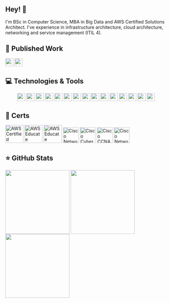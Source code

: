 ## Hey! 👋

I'm BSc in Computer Science, MBA in Big Data and AWS Certified Solutions Architect. I've experience in infrastructure architecture, cloud architecture, networking and service management (ITIL 4).

## 📄 Published Work
<p align="left">
<a href="https://www.scopus.com/authid/detail.uri?authorId=55915654200" target="_blank"><img src="https://img.shields.io/badge/Scopus-orange.svg?&style=for-the-badge&logo=scopus&logoColor=white" height="25"></a>
<a href="http://www.webofscience.com/wos/author/record/F-5354-2014" target="_blank"><img src="https://img.shields.io/badge/Web of Science-gray.svg?&style=for-the-badge" height="25"></a>
</p>


## 💻 Technologies & Tools
<p align="center">
<img src="https://img.shields.io/badge/Python%20-%23007ACC.svg?&style=for-the-badge&logo=python&logoColor=white" height="25"/>
<img src="https://img.shields.io/badge/javascript-%23F7DF1E.svg?&style=for-the-badge&logo=javascript&logoColor=black" height="25"/>
<img src="https://img.shields.io/badge/typescript%20-%23007ACC.svg?&style=for-the-badge&logo=typescript&logoColor=white" height="25"/>
<img src="https://img.shields.io/badge/node.js%20-%2343853D.svg?&style=for-the-badge&logo=node.js&logoColor=white" height="25"/>
<img src="https://img.shields.io/badge/express.js%20-%23404d59.svg?&style=for-the-badge" height="25"/>
<img src="https://img.shields.io/badge/vuejs%20-%2335495e.svg?&style=for-the-badge&logo=vue.js&logoColor=%234FC08D" height="25"/>
<img src="https://img.shields.io/badge/react%20-%2320232a.svg?&style=for-the-badge&logo=react&logoColor=%2361DAFB" height="25"/>
<img src="https://img.shields.io/badge/bootstrap%20-%23563D7C.svg?&style=for-the-badge&logo=bootstrap&logoColor=white" height="25"/>
<img src="https://img.shields.io/badge/postgres-%23316192.svg?&style=for-the-badge&logo=postgresql&logoColor=white" height="25"/>
<img src="https://img.shields.io/badge/-npm-CB3837?style=flat-square&logo=npm" height="25"/>
<img src="https://img.shields.io/badge/-GitHub-181717?style=flat-square&logo=github" height="25"/>
<img src="https://img.shields.io/badge/pfSense-darkblue?logo=pfsense&logoColor=white&style=for-the-badge" height="25"/>
<img src="https://img.shields.io/badge/VMware-%23F7DF1E?logo=vmware&logoColor=black&style=for-the-badge" height="25"/>
<img src="https://img.shields.io/badge/AWS-%23F7DF1E?logo=amazonaws&logoColor=black&style=for-the-badge" height="25"/>
<img src="https://img.shields.io/badge/Vercel-black?logo=vercel&logoColor=white&style=for-the-badge" height="25"/>
</p>

## 🧩 Certs

<a href="https://www.credly.com/badges/83b602ca-7c95-4669-8dfe-9e8eeb8b7d3c/public_url" target="_blank"><img src="https://images.credly.com/size/110x110/images/0e284c3f-5164-4b21-8660-0d84737941bc/image.png" title="AWS Certified Solutions Architect" style="width:4em"></a> 
<a href="https://www.credly.com/badges/38905f45-0455-4866-9479-dc41209d00ca/public_url" target="_blank"><img src="https://images.credly.com/size/340x340/images/f5095707-7683-4886-940c-3e8e4a2085ca/blob" title="AWS Educate Getting Started with Networking" style="width:4em"></a> 
<a href="https://www.credly.com/badges/212c2ac1-d1f2-405b-a9c6-80f9efc72b39/public_url" target="_blank"><img src="https://images.credly.com/size/110x110/images/9358115e-ead7-47c2-91e2-165b6a650a1b/image.png" title="AWS Educate Getting Started with Compute" style="width:4em"></a>
<a href="https://www.credly.com/badges/e04eda0d-7c0a-411a-8959-66d58385bcb3/public_url" target="_blank"><img src="https://images.credly.com/size/110x110/images/f7387386-553c-4be5-b3f3-077f78152f31/Network_Security.png" title="Cisco Network Security" style="width:3.5em"></a> 
<a href="https://www.credly.com/badges/00c0eae1-7fe7-4046-96fe-0bcc4b2c2c86/public_url" target="_blank"><img src="https://images.credly.com/size/110x110/images/054913b2-e271-49a2-a1a4-9bf1c1f9a404/CyberEssentials.png" title="Cisco Cybersecurity Essentials" style="width:3.5em"></a>
<a href="https://www.credly.com/badges/6a887882-7ec8-4cfa-83de-5e627b249031/public_url" target="_blank"><img src="https://images.credly.com/size/110x110/images/70d71df5-f3dc-4380-9b9d-f22513a70417/CCNAITN__1_.png" title="Cisco CCNA, Introduction to Networks" style="width:3.5em"></a>
<a href="https://www.credly.com/badges/18f71a76-20d3-4969-bb96-e77c9730a048/public_url" target="_blank"><img src="https://images.credly.com/size/110x110/images/0a00ff19-2af2-452c-b855-a00f24e577dd/image.png" title="Cisco Networking Academy Learn-A-Thon 2022" style="width:3.5em"></a>

## ⭐ GitHub Stats

<img height=200 align="center" src="https://github-readme-stats.vercel.app/api/top-langs?username=guilhermeoq&theme=radical&layout=compact&langs_count=8&card_width=320" />
<img height=200 align="center" src="https://github-readme-stats.vercel.app/api?username=guilhermeoq&theme=radical&count_private=true&show_icons=true" />
<img height=200 align="center" src="https://github-readme-streak-stats.herokuapp.com/?user=guilhermeoq&theme=radical" />
